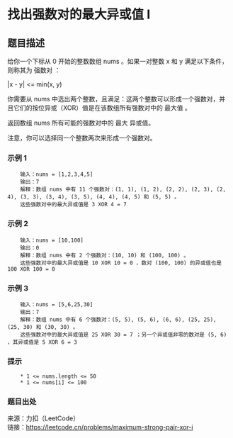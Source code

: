 # 找出强数对的最大异或值 I

## 题目描述

给你一个下标从 0 开始的整数数组 nums 。如果一对整数 x 和 y 满足以下条件，则称其为 强数对 ：

|x - y| <= min(x, y)

你需要从 nums 中选出两个整数，且满足：这两个整数可以形成一个强数对，并且它们的按位异或（XOR）值是在该数组所有强数对中的 最大值 。

返回数组 nums 所有可能的强数对中的 最大 异或值。

注意，你可以选择同一个整数两次来形成一个强数对。

### 示例 1

```text
    输入：nums = [1,2,3,4,5]
    输出：7
    解释：数组 nums 中有 11 个强数对：(1, 1), (1, 2), (2, 2), (2, 3), (2, 4), (3, 3), (3, 4), (3, 5), (4, 4), (4, 5) 和 (5, 5) 。
    这些强数对中的最大异或值是 3 XOR 4 = 7
```

### 示例 2

```text
    输入：nums = [10,100]
    输出：0
    解释：数组 nums 中有 2 个强数对：(10, 10) 和 (100, 100) 。
    这些强数对中的最大异或值是 10 XOR 10 = 0 ，数对 (100, 100) 的异或值也是 100 XOR 100 = 0
```

### 示例 3

```text
    输入：nums = [5,6,25,30]
    输出：7
    解释：数组 nums 中有 6 个强数对：(5, 5), (5, 6), (6, 6), (25, 25), (25, 30) 和 (30, 30) 。
    这些强数对中的最大异或值是 25 XOR 30 = 7 ；另一个异或值非零的数对是 (5, 6) ，其异或值是 5 XOR 6 = 3
```

### 提示

```text
    * 1 <= nums.length <= 50
    * 1 <= nums[i] <= 100
```

### 题目出处

来源：力扣（LeetCode）  
链接：<https://leetcode.cn/problems/maximum-strong-pair-xor-i>
